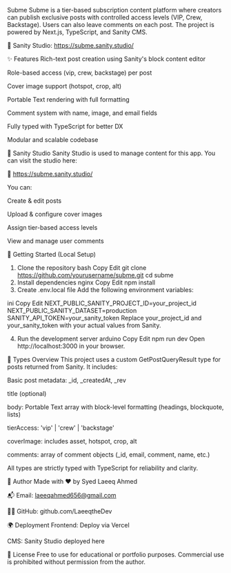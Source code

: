 Subme
Subme is a tier-based subscription content platform where creators can publish exclusive posts with controlled access levels (VIP, Crew, Backstage). Users can also leave comments on each post. The project is powered by Next.js, TypeScript, and Sanity CMS.

🧠 Sanity Studio: https://subme.sanity.studio/

✨ Features
Rich-text post creation using Sanity's block content editor

Role-based access (vip, crew, backstage) per post

Cover image support (hotspot, crop, alt)

Portable Text rendering with full formatting

Comment system with name, image, and email fields

Fully typed with TypeScript for better DX

Modular and scalable codebase

🧱 Sanity Studio
Sanity Studio is used to manage content for this app. You can visit the studio here:

🔗 https://subme.sanity.studio/

You can:

Create & edit posts

Upload & configure cover images

Assign tier-based access levels

View and manage user comments

🚀 Getting Started (Local Setup)
1. Clone the repository
bash
Copy
Edit
git clone https://github.com/yourusername/subme.git
cd subme
2. Install dependencies
nginx
Copy
Edit
npm install
3. Create .env.local file
Add the following environment variables:

ini
Copy
Edit
NEXT_PUBLIC_SANITY_PROJECT_ID=your_project_id
NEXT_PUBLIC_SANITY_DATASET=production
SANITY_API_TOKEN=your_sanity_token
Replace your_project_id and your_sanity_token with your actual values from Sanity.

4. Run the development server
arduino
Copy
Edit
npm run dev
Open http://localhost:3000 in your browser.

📘 Types Overview
This project uses a custom GetPostQueryResult type for posts returned from Sanity. It includes:

Basic post metadata: _id, _createdAt, _rev

title (optional)

body: Portable Text array with block-level formatting (headings, blockquote, lists)

tierAccess: 'vip' | 'crew' | 'backstage'

coverImage: includes asset, hotspot, crop, alt

comments: array of comment objects (_id, email, comment, name, etc.)

All types are strictly typed with TypeScript for reliability and clarity.

🧑 Author
Made with ❤️ by Syed Laeeq Ahmed

📬 Email: laeeqahmed656@gmail.com

🧑‍💻 GitHub: github.com/LaeeqtheDev

🌍 Deployment
Frontend: Deploy via Vercel

CMS: Sanity Studio deployed here

📄 License
Free to use for educational or portfolio purposes. Commercial use is prohibited without permission from the author.
